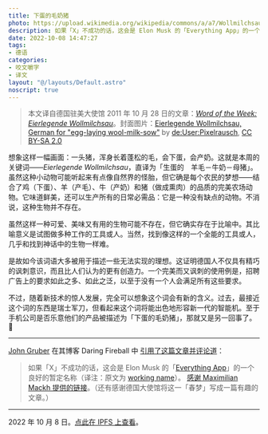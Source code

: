 ```yaml
---
title: 下蛋的毛奶猪
photo: https://upload.wikimedia.org/wikipedia/commons/a/a7/Wollmilchsau.png
description: 如果「X」不成功的话，这会是 Elon Musk 的「Everything App」的一个良好的暂定名称。
date: 2022-10-08 14:47:27
tags:
- 德语
categories:
- 咬文嚼字
- 译文
layout: "@/layouts/Default.astro"
noscript: true
---
```


> 本文译自德国驻美大使馆 2011 年 10 月 28 日的文章：<span lang='de'>[_Word of the Week: Eierlegende Wollmilchsau_](https://germanyinusa.com/2011/10/28/word-of-the-week-eierlegende-wollmilchsau/)</span>。封面图片：[Eierlegende Wollmilchsau, German for "egg-laying wool-milk-sow"](https://de.wikipedia.org/wiki/Datei:Wollmilchsau.png) by [de:User:Pixelrausch](https://de.wikipedia.org/wiki/User:Pixelrausch), [CC BY-SA 2.0](https://creativecommons.org/licenses/by-sa/2.0)

想象这样一幅画面：一头猪，浑身长着蓬松的毛，会下蛋，会产奶。这就是本周的关键词——<em lang="de">Eierlegende Wollmilchsau</em>，直译为「生蛋的　羊毛－牛奶－母猪」。虽然这种小动物可能听起来有点像自然界的怪胎，但它确是每个农民的梦想——结合了鸡（下蛋）、羊（产毛）、牛（产奶）和猪（做成熏肉）的品质的完美农场动物。它味道鲜美，还可以生产所有的日常必需品：它是一种没有缺点的动物。不消说，这种生物并不存在。

虽然这样一种可爱、美味又有用的生物可能不存在，但它确实存在于比喻中。其比喻意义是试图做多种工作的工具或人。当然，找到像这样的一个全能的工具或人，几乎和找到神话中的生物一样难。

是故如今该词语大多被用于描述一些无法实现的理想。这证明德国人不仅具有精巧的讽刺意识，而且比人们认为的更有创造力。一个完美而又讽刺的使用例是，招聘广告上的要求如此之多、如此之泛，以至于没有一个人会满足所有这些要求。

不过，随着新技术的惊人发展，完全可以想象这个词会有新的含义。过去，最接近这个词的东西是瑞士军刀，但看起来这个词将能出色地形容新一代的智能机。至于手机公司是否乐意他们的产品被描述为「下蛋的毛奶猪」，那就又是另一回事了。🥚

* * *

[John Gruber](https://zh.wikipedia.org/wiki/%E7%B4%84%E7%BF%B0%C2%B7%E6%A0%BC%E9%AD%AF%E4%BC%AF) 在其博客 Daring Fireball 中 [引用了这篇文章并评论道](https://daringfireball.net/linked/2022/10/07/eierlegende-wollmilchsau)：

> 如果「X」不成功的话，这会是 Elon Musk 的「[Everything App](https://daringfireball.net/2022/10/everything)」的一个良好的暂定名称（译注：原文为 [working name](https://zh.wikipedia.org/wiki/%E6%9A%82%E5%AE%9A%E5%90%8D%E7%A7%B0)）。
> [感谢 Maximilian Mackh 提供的链接](https://twitter.com/mmackh/status/1578216921291542528)。（还有感谢德国大使馆将这一「春梦」写成一篇有趣的文章。）

* * *

2022 年 10 月 8 日。[点此在 IPFS 上查看](https://ipfs.io/ipfs/Qmbf73dbDuQv4zss9Mf1164kZecqNNKBYx7q9CLstCnxHf/)。
